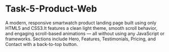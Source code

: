 # Task-5-Product-Web
A modern, responsive smartwatch product landing page built using only HTML5 and CSS3.It features a clean light theme, smooth scroll behavior, and engaging scroll-based animations — all without using any JavaScript or frameworks. Sections include Hero, Features, Testimonials, Pricing, and Contact with a back-to-top button. 
